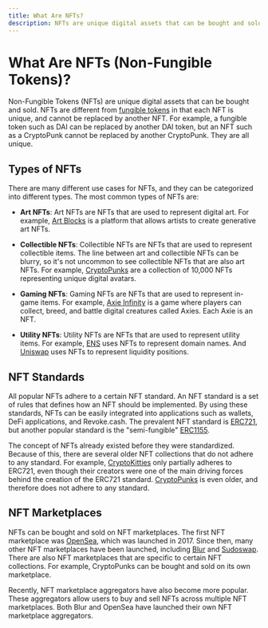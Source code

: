 ```yaml
---
title: What Are NFTs?
description: NFTs are unique digital assets that can be bought and sold. Learn more about NFTs.
---
```


# What Are NFTs (Non-Fungible Tokens)?

Non-Fungible Tokens (NFTs) are unique digital assets that can be bought and sold. NFTs are different from [fungible tokens](/learn/basics/what-are-tokens) in that each NFT is unique, and cannot be replaced by another NFT. For example, a fungible token such as DAI can be replaced by another DAI token, but an NFT such as a CryptoPunk cannot be replaced by another CryptoPunk. They are all unique.

## Types of NFTs

There are many different use cases for NFTs, and they can be categorized into different types. The most common types of NFTs are:

- **Art NFTs**: Art NFTs are NFTs that are used to represent digital art. For example, [Art Blocks](https://artblocks.io/) is a platform that allows artists to create generative art NFTs.

- **Collectible NFTs**: Collectible NFTs are NFTs that are used to represent collectible items. The line between art and collectible NFTs can be blurry, so it's not uncommon to see collectible NFTs that are also art NFTs. For example, [CryptoPunks](https://www.larvalabs.com/cryptopunks) are a collection of 10,000 NFTs representing unique digital avatars.

- **Gaming NFTs**: Gaming NFTs are NFTs that are used to represent in-game items. For example, [Axie Infinity](https://axieinfinity.com/) is a game where players can collect, breed, and battle digital creatures called Axies. Each Axie is an NFT.

- **Utility NFTs**: Utility NFTs are NFTs that are used to represent utility items. For example, [ENS](https://ens.domains/) uses NFTs to represent domain names. And [Uniswap](https://uniswap.org/) uses NFTs to represent liquidity positions.

## NFT Standards

All popular NFTs adhere to a certain NFT standard. An NFT standard is a set of rules that defines how an NFT should be implemented. By using these standards, NFTs can be easily integrated into applications such as wallets, DeFi applications, and Revoke.cash. The prevalent NFT standard is [ERC721](https://eips.ethereum.org/EIPS/eip-721), but another popular standard is the "semi-fungible" [ERC1155](https://eips.ethereum.org/EIPS/eip-1155).

The concept of NFTs already existed before they were standardized. Because of this, there are several older NFT collections that do not adhere to any standard. For example, [CryptoKitties](https://www.cryptokitties.co/) only partially adheres to ERC721, even though their creators were one of the main driving forces behind the creation of the ERC721 standard. [CryptoPunks](https://www.larvalabs.com/cryptopunks) is even older, and therefore does not adhere to any standard.

## NFT Marketplaces

NFTs can be bought and sold on NFT marketplaces. The first NFT marketplace was [OpenSea](https://opensea.io/), which was launched in 2017. Since then, many other NFT marketplaces have been launched, including [Blur](https://blur.io/) and [Sudoswap](https://sudoswap.xyz/). There are also NFT marketplaces that are specific to certain NFT collections. For example, CryptoPunks can be bought and sold on its own marketplace.

Recently, NFT marketplace aggregators have also become more popular. These aggregators allow users to buy and sell NFTs across multiple NFT marketplaces. Both Blur and OpenSea have launched their own NFT marketplace aggregators.
